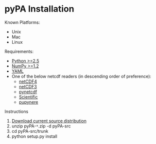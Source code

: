 # pyPA Installation #

Known Platforms:
  * Unix
  * Mac
  * Linux

Requirements:
  * [Python >=2.5](http://python.org)
  * [NumPy >=1.2](http://numpy.scipy.org)
  * [YAML](http://www.yaml.org)
  * One of the below netcdf readers (in descending order of preference):
    * [netCDF4](http://code.google.com/p/netcdf4-python)
    * [netCDF3](http://code.google.com/p/netcdf4-python)
    * [pynetcdf](http://pypi.python.org/pypi/pynetcdf/0.7)
    * [Scientific](http://dirac.cnrs-orleans.fr/plone/software/scientificpython/)
    * [pupynere](http://pypi.python.org/pypi/pupynere/)

Instructions
  1. [Download current source distribution](https://dawes.sph.unc.edu/trac/pyPA/changeset/HEAD/trunk?old_path=%2F&format=zip&filename=pyPA-src)
  1. unzip pyPA-`*`.zip -d pyPA-src
  1. cd pyPA-src/trunk
  1. python setup.py install